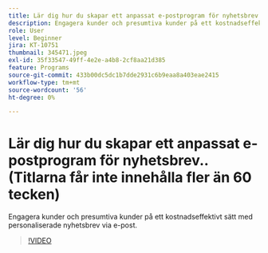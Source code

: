 ```yaml
---
title: Lär dig hur du skapar ett anpassat e-postprogram för nyhetsbrev.. (Titlarna får inte innehålla fler än 60 tecken)
description: Engagera kunder och presumtiva kunder på ett kostnadseffektivt sätt med personaliserade nyhetsbrev via e-post.
role: User
level: Beginner
jira: KT-10751
thumbnail: 345471.jpeg
exl-id: 35f33547-49ff-4e2e-a4b8-2cf8aa21d385
feature: Programs
source-git-commit: 433b00dc5dc1b7dde2931c6b9eaa8a403eae2415
workflow-type: tm+mt
source-wordcount: '56'
ht-degree: 0%

---
```


# Lär dig hur du skapar ett anpassat e-postprogram för nyhetsbrev.. (Titlarna får inte innehålla fler än 60 tecken)

Engagera kunder och presumtiva kunder på ett kostnadseffektivt sätt med personaliserade nyhetsbrev via e-post.

>[!VIDEO](https://video.tv.adobe.com/v/345471/?quality=12&learn=on)
